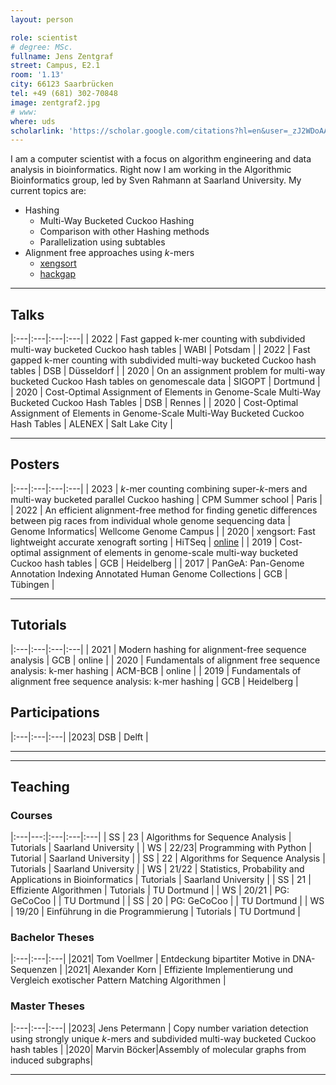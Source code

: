 ```yaml
---
layout: person

role: scientist
# degree: MSc.
fullname: Jens Zentgraf
street: Campus, E2.1
room: '1.13'
city: 66123 Saarbrücken
tel: +49 (681) 302-70848
image: zentgraf2.jpg
# www:
where: uds
scholarlink: 'https://scholar.google.com/citations?hl=en&user=_zJ2WDoAAAAJ'
---
```


I am a computer scientist with a focus on algorithm engineering and data analysis in bioinformatics. Right now I am working in the Algorithmic Bioinformatics group, led by Sven Rahmann at Saarland University. My current topics are:
- Hashing
  - Multi-Way Bucketed Cuckoo Hashing
  - Comparison with other Hashing methods
  - Parallelization using subtables
- Alignment free approaches using *k*-mers
  - [xengsort](https://gitlab.com/genomeinformatics/xengsort)
  - [hackgap](https://gitlab.com/rahmannlab/hackgap)

---

## Talks

|:---|:---|:---|:---|
| 2022 | Fast gapped k-mer counting with subdivided multi-way bucketed Cuckoo hash tables | WABI | Potsdam |
| 2022 | Fast gapped k-mer counting with subdivided multi-way bucketed Cuckoo hash tables | DSB | Düsseldorf |
| 2020 | On an assignment problem for multi-way bucketed Cuckoo Hash tables on genomescale data | SIGOPT | Dortmund |
| 2020 | Cost-Optimal Assignment of Elements in Genome-Scale Multi-Way Bucketed Cuckoo Hash Tables | DSB | Rennes |
| 2020 | Cost-Optimal Assignment of Elements in Genome-Scale Multi-Way Bucketed Cuckoo Hash Tables | ALENEX | Salt Lake City |

---

## Posters

|:---|:---|:---|:---|
| 2023 | *k*-mer counting combining super-*k*-mers and multi-way bucketed parallel Cuckoo hashing | CPM Summer school | Paris |
| 2022 | An efficient alignment-free method for finding genetic differences between pig races from individual whole genome sequencing data | Genome Informatics| Wellcome Genome Campus |
| 2020 | xengsort: Fast lightweight accurate xenograft sorting | HiTSeq | [online](https://www.youtube.com/watch?v=Ywy2BT0oIqc) |
| 2019 | Cost-optimal assignment of elements in genome-scale multi-way bucketed Cuckoo hash tables | GCB | Heidelberg |
| 2017 | PanGeA: Pan-Genome Annotation Indexing Annotated Human Genome Collections | GCB | Tübingen |

---
## Tutorials

|:---|:---|:---|:---|
| 2021 | Modern hashing for alignment-free sequence analysis | GCB | online |
| 2020 | Fundamentals of alignment free sequence analysis: k-mer hashing | ACM-BCB | online |
| 2019 | Fundamentals of alignment free sequence analysis: k-mer hashing | GCB | Heidelberg |

## Participations

|:---|:---|:---|
|2023| DSB | Delft |

---
---

## Teaching

### Courses

|:---|---:|:---|:---|:---|
| SS | 23 |  Algorithms for Sequence Analysis | Tutorials |  Saarland University |
| WS | 22/23| Programming with Python | Tutorial | Saarland University |
| SS | 22 | Algorithms for Sequence Analysis | Tutorials |  Saarland University |
| WS | 21/22 | Statistics, Probability and Applications in Bioinformatics | Tutorials | Saarland University |
| SS | 21 | Effiziente Algorithmen | Tutorials |  TU Dortmund |
| WS | 20/21 | PG: GeCoCoo |  |  TU Dortmund |
| SS | 20 | PG: GeCoCoo |  |  TU Dortmund |
| WS | 19/20 | Einführung in die Programmierung | Tutorials | TU Dortmund |

### Bachelor Theses


|:---|:---|:---|
|2021| Tom Voellmer | Entdeckung bipartiter Motive in DNA-Sequenzen |
|2021| Alexander Korn | Effiziente Implementierung und Vergleich exotischer Pattern Matching Algorithmen |

### Master Theses

|:---|:---|:---|
|2023| Jens Petermann | Copy number variation detection using strongly unique *k*-mers and subdivided multi-way bucketed Cuckoo hash tables |
|2020| Marvin Böcker|Assembly of molecular graphs from induced subgraphs|

---
